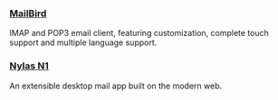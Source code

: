 ### [MailBird](https://www.mailbird.com/)

IMAP and POP3 email client, featuring customization, complete touch support and multiple language support.

### [Nylas N1](https://www.nylas.com/download/)

An extensible desktop mail app built on the modern web.

